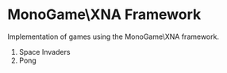 # MonoGame\XNA Framework
Implementation of games using the MonoGame\XNA framework.

1. Space Invaders
2. Pong
